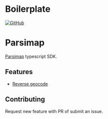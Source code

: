 # Boilerplate

[![GitHub](https://img.shields.io/github/license/mmRoshani/parsimap?style=flat)](https://github.com/mmRoshani/parsimap/)

# Parsimap

[Parsimap](https://parsimap.ir) typescript SDK.

## Features

- [Reverse geocode](https://docs.parsimap.ir/services/geocode/reverse)


## Contributing

Request new feature with PR of submit an issue.